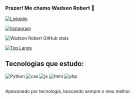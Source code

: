 ### Prazer! Me chamo Wadson Robert 🤙

[![Linkedin](https://img.shields.io/badge/LinkedIn-0077B5?style=for-the-badge&logo=linkedin&logoColor=white)](www.linkedin.com/in/wadson-r-s-chaves-7853482a0)

[![Instagram](https://img.shields.io/badge/Instagram-E4405F?style=for-the-badge&logo=instagram&logoColor=white)](https://www.instagram.com/wadson_robert/)

![Wadson Robert GitHub stats](https://github-readme-stats.vercel.app/api?username=WadsonRobert&show_icons=true&theme=radical)

[![Top Langs](https://github-readme-stats.vercel.app/api/top-langs/?username=WadsonRobert&layout=donut-vertical)](https://github.com/WadsonRobert/github-readme-stats)

## Tecnologias que estudo:

<div style="display: inline_block">
  <img align="center" alt="Python" src="https://img.shields.io/badge/Python-14354C?style=for-the-badge&logo=python&logoColor=white" />
  <img align="center" alt="css" src="https://img.shields.io/badge/CSS3-1572B6?style=for-the-badge&logo=css3&logoColor=white" />
  <img align="center" alt="js" src="https://img.shields.io/badge/JavaScript-F7DF1E?style=for-the-badge&logo=javascript&logoColor=black" />
  <img align="center" alt="html" src="https://img.shields.io/badge/HTML-239120?style=for-the-badge&logo=html5&logoColor=white" />
  <img align="center" alt="php" src="https://img.shields.io/badge/PHP-777BB4?style=for-the-badge&logo=php&logoColor=white" />
</div><br/>

Apaixonado por tecnologia, buscando sempre o meu melhor.
